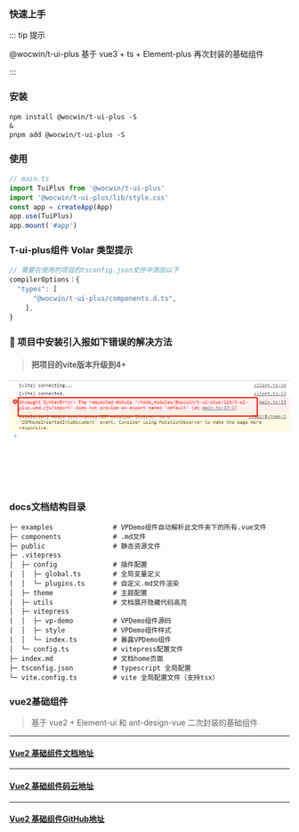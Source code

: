 ### 快速上手

::: tip 提示

@wocwin/t-ui-plus 基于 vue3 + ts + Element-plus 再次封装的基础组件

:::

### 安装

```bash:no-line-numbers
npm install @wocwin/t-ui-plus -S
&
pnpm add @wocwin/t-ui-plus -S
```


### 使用

```js
// main.ts
import TuiPlus from '@wocwin/t-ui-plus'
import '@wocwin/t-ui-plus/lib/style.css'
const app = createApp(App)
app.use(TuiPlus)
app.mount('#app')
```

### T-ui-plus组件 Volar 类型提示

```js
// 需要在使用的项目的tsconfig.json文件中添加以下
compilerOptions：{
  "types": [
      "@wocwin/t-ui-plus/components.d.ts",
    ],
}

```

### 🔨 项目中安装引入报如下错误的解决方法
> #### 把项目的vite版本升级到4+

<img src="../public/img/error.png">

### docs文档结构目录
```
├─ examples               # VPDemo组件自动解析此文件夹下的所有.vue文件
├─ components             # .md文件
├─ public                 # 静态资源文件
├─ .vitepress
│  ├─ config              # 插件配置
|  │  ├─ global.ts        # 全局变量定义
|  │  └─ plugins.ts       # 自定义.md文件渲染
│  ├─ theme               # 主题配置
│  ├─ utils               # 文档展开隐藏代码高亮
│  ├─ vitepress
|  │  ├─ vp-demo          # VPDemo组件源码
|  │  ├─ style            # VPDemo组件样式
|  │  └─ index.ts         # 暴露VPDemo组件
│  └─ config.ts           # vitepress配置文件
├─ index.md               # 文档home页面
├─ tsconfig.json          # typescript 全局配置
└─ vite.config.ts         # vite 全局配置文件（支持tsx）
```
### vue2基础组件
> 基于 vue2 + Element-ui 和 ant-design-vue 二次封装的基础组件
******
#### [Vue2 基础组件文档地址](https://wocwin.github.io/t-ui/)
******
#### [Vue2 基础组件码云地址](https://gitee.com/wocwin/t-ui)
******
#### [Vue2 基础组件GitHub地址](https://github.com/wocwin/t-ui)


